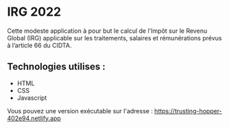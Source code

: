 # IRG 2022

Cette modeste application à pour but le calcul de l'Impôt sur le Revenu Global (IRG) applicable sur les traitements, salaires et rémunérations prévus à l’article 66 du CIDTA.

## Technologies utilises :

- HTML
- CSS
- Javascript

Vous pouvez une version exécutable sur l'adresse :
https://trusting-hopper-402e94.netlify.app
